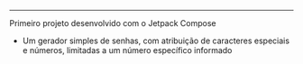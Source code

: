 _______________________________________________________
 
Primeiro projeto desenvolvido com o Jetpack Compose 

 - Um gerador simples de senhas, com atribuição de caracteres especiais e números,
limitadas a um número específico informado
